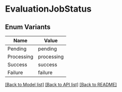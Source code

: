 # EvaluationJobStatus

## Enum Variants

| Name | Value |
|---- | -----|
| Pending | pending |
| Processing | processing |
| Success | success |
| Failure | failure |


[[Back to Model list]](../README.md#documentation-for-models) [[Back to API list]](../README.md#documentation-for-api-endpoints) [[Back to README]](../README.md)


